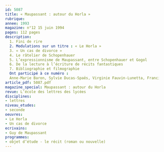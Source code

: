 ```yaml
---
id: 5087
title: « Maupassant : autour du Horla »
rubrique: 
annee: 1993
magazine: n°12 15 juin 1994
pages: 112 pages
description: 
  1. Fini de rire
  2. Modulations sur un titre : « Le Horla »
  3. « Un cas de divorce »
  4. Le râtelier de Schopenhauer
  5. L’expressionnisme de Maupassant, entre Schopenhauer et Gogol
  6. De la lecture à l’écriture de récits fantastiques
  7. Bibliographie et filmographie
  Ont participé à ce numéro :
  Anne-Marie Baron, Sylvie Ducas-Spaës, Virginie Fauvin-Lunetta, Francis Marcoin, Sylvie Thorel-Cailleteau, Thérèse Thumerel et Fabrice Thumerel
article_pdf: 5087.pdf
magazine_special: Maupassant : autour du Horla 
revue: L’école des lettres des lycées
disciplines:
- lettres
niveau_etudes:
- seconde
oeuvres:
- Le Horla
- Un cas de divorce
ecrivains:
- Guy de Maupassant
programmes:
- objet d’étude - le récit (roman ou nouvelle)
---
```

